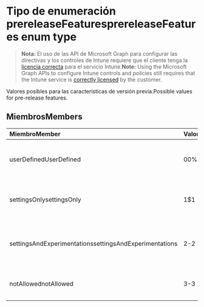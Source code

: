 # <a name="prereleasefeatures-enum-type"></a><span data-ttu-id="33fbc-101">Tipo de enumeración prereleaseFeatures</span><span class="sxs-lookup"><span data-stu-id="33fbc-101">prereleaseFeatures enum type</span></span>

> <span data-ttu-id="33fbc-102">**Nota:** El uso de las API de Microsoft Graph para configurar las directivas y los controles de Intune requiere que el cliente tenga la [licencia correcta](https://go.microsoft.com/fwlink/?linkid=839381) para el servicio Intune.</span><span class="sxs-lookup"><span data-stu-id="33fbc-102">**Note:** Using the Microsoft Graph APIs to configure Intune controls and policies still requires that the Intune service is [correctly licensed](https://go.microsoft.com/fwlink/?linkid=839381) by the customer.</span></span>

<span data-ttu-id="33fbc-103">Valores posibles para las características de versión previa.</span><span class="sxs-lookup"><span data-stu-id="33fbc-103">Possible values for pre-release features.</span></span>
## <a name="members"></a><span data-ttu-id="33fbc-104">Miembros</span><span class="sxs-lookup"><span data-stu-id="33fbc-104">Members</span></span>
|<span data-ttu-id="33fbc-105">Miembro</span><span class="sxs-lookup"><span data-stu-id="33fbc-105">Member</span></span>|<span data-ttu-id="33fbc-106">Valor</span><span class="sxs-lookup"><span data-stu-id="33fbc-106">Value</span></span>|<span data-ttu-id="33fbc-107">Descripción</span><span class="sxs-lookup"><span data-stu-id="33fbc-107">Description</span></span>|
|:---|:---|:---|
|<span data-ttu-id="33fbc-108">userDefined</span><span class="sxs-lookup"><span data-stu-id="33fbc-108">UserDefined</span></span>|<span data-ttu-id="33fbc-109">0</span><span class="sxs-lookup"><span data-stu-id="33fbc-109">0%</span></span>|<span data-ttu-id="33fbc-110">Definido por el usuario, valor predeterminado, sin intención.</span><span class="sxs-lookup"><span data-stu-id="33fbc-110">User Defined, default value, no intent.</span></span>|
|<span data-ttu-id="33fbc-111">settingsOnly</span><span class="sxs-lookup"><span data-stu-id="33fbc-111">settingsOnly</span></span>|<span data-ttu-id="33fbc-112">1</span><span class="sxs-lookup"><span data-stu-id="33fbc-112">$1</span></span>|<span data-ttu-id="33fbc-113">Configuraciones de características preliminares solo.</span><span class="sxs-lookup"><span data-stu-id="33fbc-113">Settings only pre-release features.</span></span>|
|<span data-ttu-id="33fbc-114">settingsAndExperimentations</span><span class="sxs-lookup"><span data-stu-id="33fbc-114">settingsAndExperimentations</span></span>|<span data-ttu-id="33fbc-115">2</span><span class="sxs-lookup"><span data-stu-id="33fbc-115">-2</span></span>|<span data-ttu-id="33fbc-116">Configuraciones y experimentos de características preliminares.</span><span class="sxs-lookup"><span data-stu-id="33fbc-116">Settings and experimentations pre-release features.</span></span>|
|<span data-ttu-id="33fbc-117">notAllowed</span><span class="sxs-lookup"><span data-stu-id="33fbc-117">notAllowed</span></span>|<span data-ttu-id="33fbc-118">3</span><span class="sxs-lookup"><span data-stu-id="33fbc-118">-3</span></span>|<span data-ttu-id="33fbc-119">Características preliminares no permitidas.</span><span class="sxs-lookup"><span data-stu-id="33fbc-119">Pre-release features not allowed.</span></span>|




